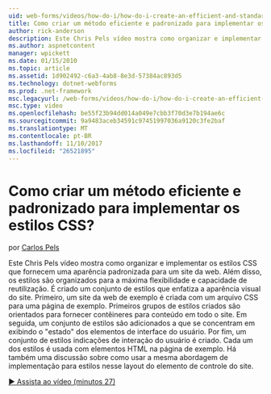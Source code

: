 ```yaml
---
uid: web-forms/videos/how-do-i/how-do-i-create-an-efficient-and-standardized-approach-for-implementing-css-styles
title: Como criar um método eficiente e padronizado para implementar os estilos CSS? | Microsoft Docs
author: rick-anderson
description: Este Chris Pels vídeo mostra como organizar e implementar os estilos CSS que fornecem uma aparência padronizada para um site da web. Além disso, os estilos são...
ms.author: aspnetcontent
manager: wpickett
ms.date: 01/15/2010
ms.topic: article
ms.assetid: 1d902492-c6a3-4ab8-8e3d-57384ac893d5
ms.technology: dotnet-webforms
ms.prod: .net-framework
msc.legacyurl: /web-forms/videos/how-do-i/how-do-i-create-an-efficient-and-standardized-approach-for-implementing-css-styles
msc.type: video
ms.openlocfilehash: be55f23b94dd014a049e7cbb3f70d3e7b194ae6c
ms.sourcegitcommit: 9a9483aceb34591c97451997036a9120c3fe2baf
ms.translationtype: MT
ms.contentlocale: pt-BR
ms.lasthandoff: 11/10/2017
ms.locfileid: "26521895"
---
```

<a name="how-do-i-create-an-efficient-and-standardized-approach-for-implementing-css-styles"></a>Como criar um método eficiente e padronizado para implementar os estilos CSS?
====================
por [Carlos Pels](https://twitter.com/chrispels)

Este Chris Pels vídeo mostra como organizar e implementar os estilos CSS que fornecem uma aparência padronizada para um site da web. Além disso, os estilos são organizados para a máxima flexibilidade e capacidade de reutilização. É criado um conjunto de estilos que enfatiza a aparência visual do site. Primeiro, um site da web de exemplo é criada com um arquivo CSS para uma página de exemplo. Primeiros grupos de estilos criados são orientados para fornecer contêineres para conteúdo em todo o site. Em seguida, um conjunto de estilos são adicionados a que se concentram em exibindo o "estado" dos elementos de interface do usuário. Por fim, um conjunto de estilos indicações de interação do usuário é criado. Cada um dos estilos é usada com elementos HTML na página de exemplo. Há também uma discussão sobre como usar a mesma abordagem de implementação para estilos nesse layout do elemento de controle do site.

[&#9654; Assista ao vídeo (minutos 27)](https://channel9.msdn.com/Blogs/ASP-NET-Site-Videos/how-do-i-create-an-efficient-and-standardized-approach-for-implementing-css-styles)
